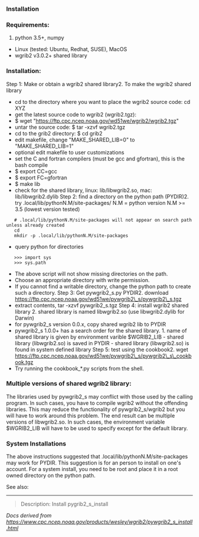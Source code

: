 ### Installation

### Requirements:

1. python 3.5+, numpy

- Linux (tested: Ubuntu, Redhat, SUSE), MacOS
- wgrib2 v3.0.2+ shared library

### Installation:

Step 1: Make or obtain a wgrib2 shared library2. To make the wgrib2 shared library

- cd to the directory where you want to place the wgrib2 source code: cd XYZ
- get the latest source code to wgrib2 (wgrib2.tgz):
- $ wget "https://ftp.cpc.ncep.noaa.gov/wd51we/wgrib2/wgrib2.tgz"
- untar the source code: $ tar -xzvf wgrib2.tgz
- cd to the grib2 directory: $ cd grib2
- edit makefile, change "MAKE_SHARED_LIB=0" to "MAKE_SHARED_LIB=1"
- optional edit makefile to user customizations
- set the C and fortran compilers (must be gcc and gfortran), this is the bash compile
- $ export CC=gcc
- $ export FC=gfortran
- $ make lib
- check for the shared library, linux: lib/libwgrib2.so, mac: lib/libwgrib2.dylib
  Step 2: find a directory on the python path (PYDIR)2. try .local/lib/pythonN.M/site-packages/ N.M = python version N.M >= 3.5 (lowest version tested)

```
   # .local/lib/pythonN.M/site-packages will not appear on search path unless already created
   cd
   mkdir -p .local/lib/pythonN.M/site-packages
```

- query python for directories

```
   >>> import sys
   >>> sys.path
```

- The above script will not show missing directories on the path.
- Choose an appropriate directory with write permission.
- If you cannot find a writable directory, change the python path to create such a directory.
  Step 3: Get pywgrib2_s.py PYDIR2. download https://ftp.cpc.ncep.noaa.gov/wd51we/pywgrib2\_s/pywgrib2\_s.tgz
- extract contents, tar -xzvf pywgrib2_s.tgz
  Step 4: install wgrib2 shared library 2. shared library is named libwgrib2.so (use libwgrib2.dylib for Darwin)
- for pywgrib2_s version 0.0.x, copy shared wgrib2 lib to PYDIR
- pywgrib2_s 1.0.0+ has a search order for the shared library. 1. name of shared library is given by environment varible $WGRIB2_LIB - shared library (libwgrib2.so) is saved in PYDIR - shared library (libwgrib2.so) is found in system defined library
  Step 5: test using the cookbook2. wget https://ftp.cpc.ncep.noaa.gov/wd51we/pywgrib2\_s/pywgrib2\_s\_cookbook.tgz
- Try running the cookbook\_\*.py scripts from the shell.

### Multiple versions of shared wgrib2 library:

The libraries used by pywgrib2_s may conflict with those used by
the calling program. In such cases, you have to compile wgrib2 without
the offending libraries. This may reduce the functionality of pywgrib2_s/wgrib2
but you will have to work around this problem. The end result can be
multiple versions of libwgrib2.so. In such cases,
the environment variable $WGRIB2_LIB will have to be used to specify
except for the default library.

### System Installations

The above instructions suggested that .local/lib/pythonN.M/site-packages
may work for PYDIR. This suggestion is for an person to install on one's account. For
a system install, you need to be root and place it in a root owned
directory on the python path.

See also:

---

> Description: Install pygrib2_s_install

_Docs derived from <https://www.cpc.ncep.noaa.gov/products/wesley/wgrib2/pywgrib2_s_install.html>_
